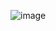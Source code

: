![image](https://github.com/AbdelTheGoat/Widget/assets/155133525/44254fcc-b297-493f-8b2a-a35a8abea854)

